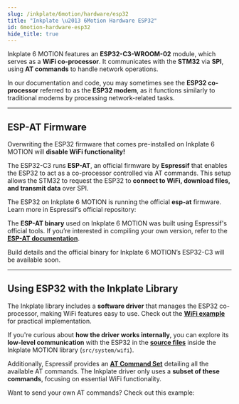 ```yaml
---
slug: /inkplate/6motion/hardware/esp32
title: "Inkplate \u2013 6Motion Hardware ESP32"
id: 6motion-hardware-esp32
hide_title: true
---
```

<SectionTitle title="ESP32 co-processor" backgroundImage="/img/esp32.jpg" />  

Inkplate 6 MOTION features an **ESP32-C3-WROOM-02** module, which serves as a **WiFi co-processor**. It communicates with the **STM32** via **SPI**, using **AT commands** to handle network operations.  

In our documentation and code, you may sometimes see the **ESP32 co-processor** referred to as the **ESP32 modem**, as it functions similarly to traditional modems by processing network-related tasks.  

<CenteredImage src="/img/inkplate_6_motion/esp32.jpg" alt="ESP32-C3 on Inkplate 6 MOTION" caption="ESP32-C3 co-processor on Inkplate 6 MOTION" width="500px"/>  

---

## ESP-AT Firmware  

<WarningBox>Overwriting the ESP32 firmware that comes pre-installed on Inkplate 6 MOTION will **disable WiFi functionality!**</WarningBox>  

The ESP32-C3 runs **ESP-AT**, an official firmware by **Espressif** that enables the ESP32 to act as a co-processor controlled via AT commands. This setup allows the STM32 to request the ESP32 to **connect to WiFi, download files, and transmit data** over SPI.  

<InfoBox>The ESP32 on Inkplate 6 MOTION is running the official **esp-at** firmware. Learn more in Espressif’s official repository:<QuickLink 
  title="ESP-AT" 
  description="Official repository by Espressif, control your ESP32 device with AT commands." 
  url="https://github.com/espressif/esp-at" 
/></InfoBox>  

The **ESP-AT binary** used on Inkplate 6 MOTION was built using Espressif's official tools. If you’re interested in compiling your own version, refer to the [**ESP-AT documentation**](https://docs.espressif.com/projects/esp-at/en/latest/esp32/index.html).  

<WarningBox>Build details and the official binary for Inkplate 6 MOTION’s ESP32-C3 will be available soon.</WarningBox>  

---

## Using ESP32 with the Inkplate Library  

The Inkplate library includes a **software driver** that manages the ESP32 co-processor, making WiFi features easy to use. Check out the [**WiFi example**](/inkplate/6motion/wifi/wifi-basics/) for practical implementation.  

If you're curious about **how the driver works internally**, you can explore its **low-level communication** with the ESP32 in the [**source files**](https://github.com/SolderedElectronics/Inkplate_Motion_Arduino_Library/tree/main/src/system/wifi) inside the Inkplate MOTION library (`src/system/wifi`).  

Additionally, Espressif provides an **[AT Command Set](https://docs.espressif.com/projects/esp-at/en/latest/esp32/AT_Command_Set/index.html)** detailing all the available AT commands. The Inkplate driver only uses a **subset of these commands**, focusing on essential WiFi functionality.  

<InfoBox>Want to send your own AT commands? Check out this example:<QuickLink  
  title="Inkplate_6_Motion_WiFi_Command_Sender.ino"  
  description="An Inkplate 6 MOTION Arduino library example where you can send AT commands via Serial and receive responses from the ESP32."  
  url="https://github.com/SolderedElectronics/Inkplate_Motion_Arduino_Library/blob/main/examples/Inkplate6Motion/Diagnostics/Inkplate_6_Motion_WiFI_Command_Sender/Inkplate_6_Motion_WiFI_Command_Sender.ino"  
/></InfoBox>  